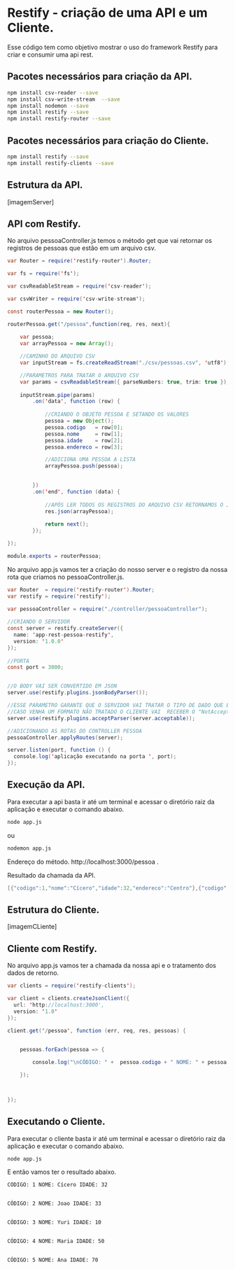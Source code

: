 # Restify - criação de uma API e um Cliente.

Esse código tem como objetivo mostrar o uso do framework Restify para criar e consumir uma api rest.

## Pacotes necessários para criação da API.

```bash
npm install csv-reader --save
npm install csv-write-stream  --save
npm install nodemon --save
npm install restify --save
npm install restify-router --save
```

## Pacotes necessários para criação do Cliente.

```bash
npm install restify --save
npm install restify-clients --save
```

## Estrutura da API.

[imagemServer]


## API com Restify.

No arquivo pessoaController.js temos o método get que vai retornar os registros de pessoas que estão em um arquivo csv.


```java
var Router = require('restify-router').Router;

var fs = require('fs');

var csvReadableStream = require('csv-reader');

var csvWriter = require('csv-write-stream');

const routerPessoa = new Router();

routerPessoa.get("/pessoa",function(req, res, next){
    
    var pessoa;
    var arrayPessoa = new Array();

    //CAMINHO DO ARQUIVO CSV
    var inputStream = fs.createReadStream("./csv/pessoas.csv", 'utf8');

    //PARAMETROS PARA TRATAR O ARQUIVO CSV
    var params = csvReadableStream({ parseNumbers: true, trim: true });
    
    inputStream.pipe(params)
        .on('data', function (row) {
            
            //CRIANDO O OBJETO PESSOA E SETANDO OS VALORES
            pessoa = new Object();
            pessoa.codigo   = row[0];
            pessoa.nome     = row[1];
            pessoa.idade    = row[2];
            pessoa.endereco = row[3];

            //ADICIONA UMA PESSOA A LISTA
            arrayPessoa.push(pessoa);

            
        })
        .on('end', function (data) {
            
            //APÓS LER TODOS OS REGISTROS DO ARQUIVO CSV RETORNAMOS O JSON            
            res.json(arrayPessoa);
    
            return next();   
        });     

});

module.exports = routerPessoa;
```
No arquivo app.js vamos ter a criação do nosso server e o registro da nossa rota que criamos no pessoaController.js.

```java
var Router  = require('restify-router').Router;
var restify = require('restify');

var pessoaController = require("./controller/pessoaController");
 
//CRIANDO O SERVIDOR
const server = restify.createServer({
  name: 'app-rest-pessoa-restify',
  version: '1.0.0'
});
 
//PORTA
const port = 3000;


//O BODY VAI SER CONVERTIDO EM JSON
server.use(restify.plugins.jsonBodyParser());

//ESSE PARAMETRO GARANTE QUE O SERVIDOR VAI TRATAR O TIPO DE DADO QUE ESTAMOS ESEPRADO,
//CASO VENHA UM FORMATO NÃO TRATADO O CLIENTE VAI  RECEBER O "NotAcceptableError (406)".
server.use(restify.plugins.acceptParser(server.acceptable));

//ADICIONANDO AS ROTAS DO CONTROLLER PESSOA
pessoaController.applyRoutes(server);

server.listen(port, function () {
  console.log('aplicação executando na porta ', port);
});

```
## Execução da API.

Para executar a api basta ir até um terminal e acessar o diretório raiz da aplicação e executar o comando abaixo.

```bash
node app.js
```
ou 

```bash
nodemon app.js
```

Endereço do método.
http://localhost:3000/pessoa .

Resultado da chamada da API.
```java
[{"codigo":1,"nome":"Cícero","idade":32,"endereco":"Centro"},{"codigo":2,"nome":"Joao","idade":33,"endereco":"Avenida Tio San"},{"codigo":3,"nome":"Yuri","idade":10,"endereco":"Rua Maria"},{"codigo":4,"nome":"Maria","idade":50,"endereco":"Avenida Brasil"},{"codigo":5,"nome":"Ana","idade":70,"endereco":"Rua Rio de Janeiro"}]
```


## Estrutura do Cliente.

[imagemCLiente]

## Cliente com Restify.

No arquivo app.js vamos ter a chamada da nossa api e o tratamento dos dados de retorno.

```java
var clients = require('restify-clients');

var client = clients.createJsonClient({
  url: 'http://localhost:3000',
  version: '1.0'
});

client.get('/pessoa', function (err, req, res, pessoas) {

 
    pessoas.forEach(pessoa => {

        console.log("\nCÓDIGO: " +  pessoa.codigo + " NOME: " + pessoa.nome + " IDADE: " + pessoa.idade + "\n");

    });



});
```

## Executando o Cliente.

Para executar o cliente basta ir até um terminal e acessar o diretório raiz da aplicação e executar o comando abaixo.

```bash
node app.js
```

E então vamos ter o resultado abaixo.

```bash
CÓDIGO: 1 NOME: Cícero IDADE: 32


CÓDIGO: 2 NOME: Joao IDADE: 33


CÓDIGO: 3 NOME: Yuri IDADE: 10


CÓDIGO: 4 NOME: Maria IDADE: 50


CÓDIGO: 5 NOME: Ana IDADE: 70
```


